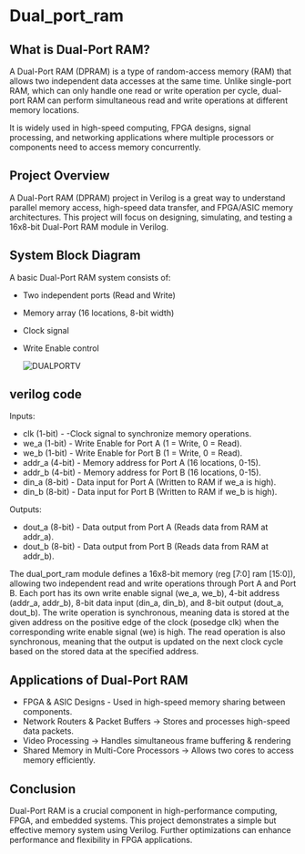 # Dual_port_ram

## What is Dual-Port RAM?
A Dual-Port RAM (DPRAM) is a type of random-access memory (RAM) that allows two independent data accesses at the same time. Unlike single-port RAM, which can only handle one read or write operation per cycle, dual-port RAM can perform simultaneous read and write operations at different memory locations.

It is widely used in high-speed computing, FPGA designs, signal processing, and networking applications where multiple processors or components need to access memory concurrently.



## Project Overview
A Dual-Port RAM (DPRAM) project in Verilog is a great way to understand parallel memory access, high-speed data transfer, and FPGA/ASIC memory architectures. This project will focus on designing, simulating, and testing a 16x8-bit Dual-Port RAM module in Verilog.

## System Block Diagram
A basic Dual-Port RAM system consists of:

- Two independent ports (Read and Write)
- Memory array (16 locations, 8-bit width)
- Clock signal
- Write Enable control

  ![DUALPORTV](https://github.com/user-attachments/assets/a4baf0aa-aea0-4f7f-b075-1ab5b849f9f6)
  
## verilog code
Inputs:
- clk (1-bit) - -Clock signal to synchronize memory operations.
- we_a (1-bit) - Write Enable for Port A (1 = Write, 0 = Read).
- we_b (1-bit)  - Write Enable for Port B (1 = Write, 0 = Read).
- addr_a (4-bit) - Memory address for Port A (16 locations, 0-15).
- addr_b (4-bit) - Memory address for Port B (16 locations, 0-15).
- din_a (8-bit) - Data input for Port A (Written to RAM if we_a is high).
- din_b (8-bit) - Data input for Port B (Written to RAM if we_b is high).

 
Outputs:
- dout_a (8-bit) - Data output from Port A (Reads data from RAM at addr_a).
- dout_b (8-bit) - Data output from Port B (Reads data from RAM at addr_b).

The dual_port_ram module defines a 16x8-bit memory (reg [7:0] ram [15:0]), allowing two independent read and write operations through Port A and Port B. Each port has its own write enable signal (we_a, we_b), 4-bit address (addr_a, addr_b), 8-bit data input (din_a, din_b), and 8-bit output (dout_a, dout_b). The write operation is synchronous, meaning data is stored at the given address on the positive edge of the clock (posedge clk) when the corresponding write enable signal (we) is high. The read operation is also synchronous, meaning that the output is updated on the next clock cycle based on the stored data at the specified address.

  

## Applications of Dual-Port RAM
- FPGA & ASIC Designs - Used in high-speed memory sharing between components.
- Network Routers & Packet Buffers → Stores and processes high-speed data packets.
- Video Processing → Handles simultaneous frame buffering & rendering
- Shared Memory in Multi-Core Processors → Allows two cores to access memory efficiently.

## Conclusion
Dual-Port RAM is a crucial component in high-performance computing, FPGA, and embedded systems.
This project demonstrates a simple but effective memory system using Verilog.
Further optimizations can enhance performance and flexibility in FPGA applications.

